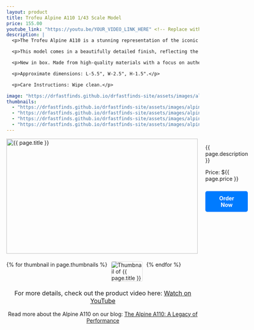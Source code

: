 ```yaml
---
layout: product
title: Trofeu Alpine A110 1/43 Scale Model
price: 155.00
youtube_link: "https://youtu.be/YOUR_VIDEO_LINK_HERE" <!-- Replace with actual video link -->
description: |
  <p>The Trofeu Alpine A110 is a stunning representation of the iconic sports car known for its lightweight design and remarkable agility. This 1/43 scale model captures the essence of the A110, showcasing its sleek lines and classic styling.</p>

  <p>This model comes in a beautifully detailed finish, reflecting the original car's spirit and character. Ideal for collectors and enthusiasts alike, it is a perfect addition to any model car collection.</p>

  <p>New in box. Made from high-quality materials with a focus on authenticity and detail.</p>

  <p>Approximate dimensions: L-5.5", W-2.5", H-1.5".</p>

  <p>Care Instructions: Wipe clean.</p>

image: "https://drfastfinds.github.io/drfastfinds-site/assets/images/alpine-a110.jpg" <!-- Replace with actual image link -->
thumbnails:
  - "https://drfastfinds.github.io/drfastfinds-site/assets/images/alpine-a110-1.jpg" <!-- Replace with actual thumbnail links -->
  - "https://drfastfinds.github.io/drfastfinds-site/assets/images/alpine-a110-2.jpg"
  - "https://drfastfinds.github.io/drfastfinds-site/assets/images/alpine-a110-3.jpg"
  - "https://drfastfinds.github.io/drfastfinds-site/assets/images/alpine-a110-4.jpg"
---
```


<div class="product-detail">
    <div class="product-image-box">
        <img class="main-image" src="{{ page.image }}" alt="{{ page.title }}">
    </div>
    <div class="product-text">
        <p>{{ page.description }}</p>
        <p>Price: ${{ page.price }}</p>
        <a href="{{ site.baseurl }}/order" class="buy-now">Order Now</a>
    </div>
</div>

<div class="thumbnail-carousel">
    {% for thumbnail in page.thumbnails %}
    <img class="thumbnail" src="{{ thumbnail }}" alt="Thumbnail of {{ page.title }}">
    {% endfor %}
</div>

<div style="text-align: center;">
    <p class="youtube-link">For more details, check out the product video here: 
        <a href="{{ page.youtube_link }}" target="_blank">Watch on YouTube</a>
    </p>
    <p>Read more about the Alpine A110 on our blog: 
        <a href="{{ site.baseurl }}/2024/09/06/my-first-post.html">The Alpine A110: A Legacy of Performance</a>
    </p>
</div>

<style>
.product-detail {
    display: flex;
    align-items: flex-start;
    gap: 20px;
    margin-bottom: 20px;
}

.product-image-box {
    flex-shrink: 0;
    width: 500px; 
    height: 300px; 
    overflow: hidden; 
}

.main-image {
    width: 100%; 
    height: 100%; 
    object-fit: contain; 
    display: block;
}

.product-text {
    max-width: 400px;
    flex-grow: 1;
}

.thumbnail-carousel {
    margin-top: 20px;
    display: flex;
    flex-wrap: wrap; 
    gap: 10px;
    justify-content: flex-start;
}

.thumbnail {
    max-width: 80px;
    cursor: pointer;
    border: 1px solid #ddd;
    border-radius: 4px;
}

.youtube-link {
    text-align: center;
    margin-top: 20px;
    font-size: 16px;
}

.buy-now {
    display: inline-block;
    padding: 10px 20px;
    margin-top: 10px;
    background-color: #007bff;
    color: #fff;
    text-decoration: none;
    border-radius: 5px;
    font-weight: bold;
    text-align: center;
}

.buy-now:hover {
    background-color: #0056b3;
}
</style>

<script>
document.addEventListener('DOMContentLoaded', function() {
    const mainImage = document.querySelector('.main-image');
    const thumbnails = document.querySelectorAll('.thumbnail');

    thumbnails.forEach(thumbnail => {
        thumbnail.addEventListener('click', function() {
            mainImage.src = this.src;
        });
    });
});
</script>
